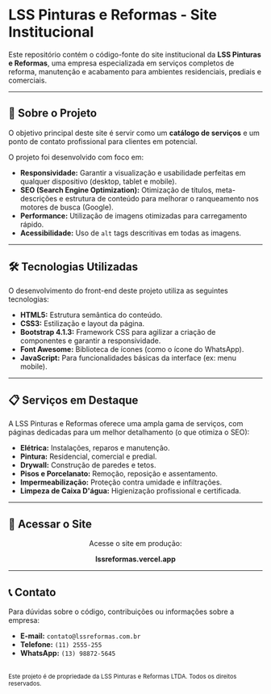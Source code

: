 # LSS Pinturas e Reformas - Site Institucional

Este repositório contém o código-fonte do site institucional da **LSS Pinturas e Reformas**, uma empresa especializada em serviços completos de reforma, manutenção e acabamento para ambientes residenciais, prediais e comerciais.

---

## 🚀 Sobre o Projeto

O objetivo principal deste site é servir como um **catálogo de serviços** e um ponto de contato profissional para clientes em potencial.

O projeto foi desenvolvido com foco em:

* **Responsividade:** Garantir a visualização e usabilidade perfeitas em qualquer dispositivo (desktop, tablet e mobile).
* **SEO (Search Engine Optimization):** Otimização de títulos, meta-descrições e estrutura de conteúdo para melhorar o ranqueamento nos motores de busca (Google).
* **Performance:** Utilização de imagens otimizadas para carregamento rápido.
* **Acessibilidade:** Uso de `alt` tags descritivas em todas as imagens.

---

## 🛠️ Tecnologias Utilizadas

O desenvolvimento do front-end deste projeto utiliza as seguintes tecnologias:

* **HTML5:** Estrutura semântica do conteúdo.
* **CSS3:** Estilização e layout da página.
* **Bootstrap 4.1.3:** Framework CSS para agilizar a criação de componentes e garantir a responsividade.
* **Font Awesome:** Biblioteca de ícones (como o ícone do WhatsApp).
* **JavaScript:** Para funcionalidades básicas da interface (ex: menu mobile).

---

## 📋 Serviços em Destaque

A LSS Pinturas e Reformas oferece uma ampla gama de serviços, com páginas dedicadas para um melhor detalhamento (o que otimiza o SEO):

* **Elétrica:** Instalações, reparos e manutenção.
* **Pintura:** Residencial, comercial e predial.
* **Drywall:** Construção de paredes e tetos.
* **Pisos e Porcelanato:** Remoção, reposição e assentamento.
* **Impermeabilização:** Proteção contra umidade e infiltrações.
* **Limpeza de Caixa D'água:** Higienização profissional e certificada.

---

## 🔗 Acessar o Site

<div align="center">

Acesse o site em produção:

**lssreformas.vercel.app**

</div>

---

## 📞 Contato

Para dúvidas sobre o código, contribuições ou informações sobre a empresa:

* **E-mail:** `contato@lssreformas.com.br`
* **Telefone:** `(11) 2555-255`
* **WhatsApp:** `(13) 98872-5645`

<br>
<sub>Este projeto é de propriedade da LSS Pinturas e Reformas LTDA. Todos os direitos reservados.</sub>

